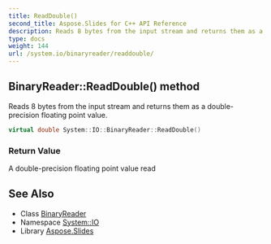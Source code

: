 ```yaml
---
title: ReadDouble()
second_title: Aspose.Slides for C++ API Reference
description: Reads 8 bytes from the input stream and returns them as a double-precision floating point value.
type: docs
weight: 144
url: /system.io/binaryreader/readdouble/
---
```

## BinaryReader::ReadDouble() method


Reads 8 bytes from the input stream and returns them as a double-precision floating point value.

```cpp
virtual double System::IO::BinaryReader::ReadDouble()
```


### Return Value

A double-precision floating point value read

## See Also

* Class [BinaryReader](../)
* Namespace [System::IO](../../)
* Library [Aspose.Slides](../../../)